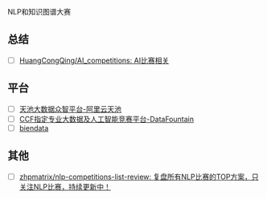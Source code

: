 NLP和知识图谱大赛

## 总结

- [ ] [HuangCongQing/AI_competitions: AI比赛相关](https://github.com/HuangCongQing/AI_competitions)

## 平台

- [ ] [天池大数据众智平台-阿里云天池](https://tianchi.aliyun.com/home/)
- [ ] [CCF指定专业大数据及人工智能竞赛平台-DataFountain](https://www.datafountain.cn/)
- [ ] [biendata](https://www.biendata.com/)

## 其他

- [ ] [zhpmatrix/nlp-competitions-list-review: 复盘所有NLP比赛的TOP方案，只关注NLP比赛，持续更新中！](https://github.com/zhpmatrix/nlp-competitions-list-review)